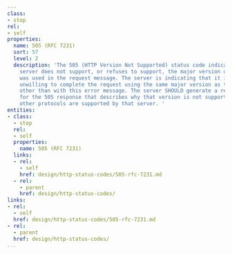 ```yaml
---
class:
- stop
rel:
- self
properties:
  name: 505 (RFC 7231)
  sort: 57
  level: 2
  description: 'The 505 (HTTP Version Not Supported) status code indicates that the
    server does not support, or refuses to support, the major version of HTTP that
    was used in the request message. The server is indicating that it is unable or
    unwilling to complete the request using the same major version as the client,
    other than with this error message. The server SHOULD generate a representation
    for the 505 response that describes why that version is not supported and what
    other protocols are supported by that server. '
entities:
- class:
  - stop
  rel:
  - self
  properties:
    name: 505 (RFC 7231)
  links:
  - rel:
    - self
    href: design/http-status-codes/505-rfc-7231.md
  - rel:
    - parent
    href: design/http-status-codes/
links:
- rel:
  - self
  href: design/http-status-codes/505-rfc-7231.md
- rel:
  - parent
  href: design/http-status-codes/
...
```

